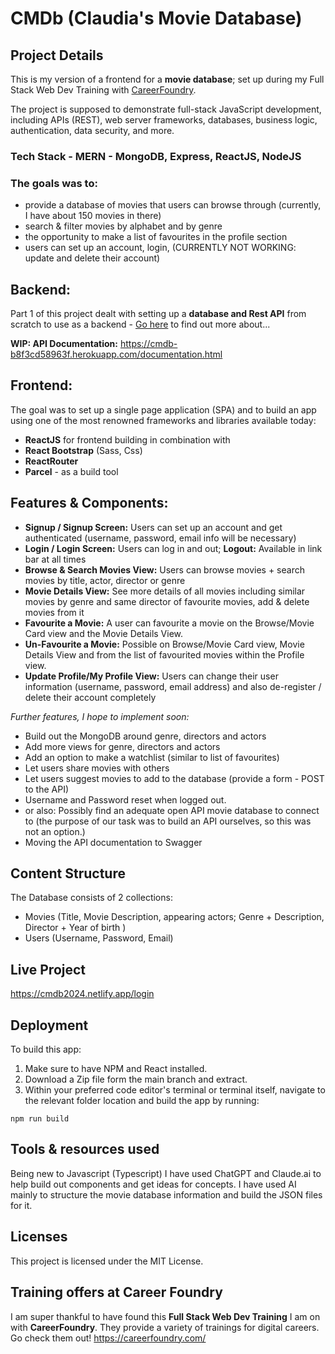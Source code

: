 # CMDb (Claudia's Movie Database)


## Project Details

This is my version of a frontend for a **movie database**; set up during my Full Stack Web Dev Training with [CareerFoundry](https://careerfoundry.com/en/courses/become-a-web-developer/). 

The project is supposed to demonstrate full-stack JavaScript development, including APIs (REST), web server
frameworks, databases, business logic, authentication, data security, and more.

### Tech Stack - MERN - MongoDB, Express, ReactJS, NodeJS

### The goals was to:

- provide a database of movies that users can browse through (currently, I have about 150 movies in there)
- search & filter movies by alphabet and by genre
- the opportunity to make a list of favourites in the profile section
- users can set up an account, login, (CURRENTLY NOT WORKING: update and delete their account)

## Backend:

Part 1 of this project dealt with setting up a **database and Rest API** from scratch to use as a backend - [Go here](https://github.com/koernerclaudia/CMDB) to find out more about...

**WIP: API Documentation:** https://cmdb-b8f3cd58963f.herokuapp.com/documentation.html

## Frontend:

The goal was to set up a single page application (SPA) and to build an app using one of the most renowned frameworks and libraries available today:
- **ReactJS** for frontend building in combination with 
- **React Bootstrap** (Sass, Css)
- **ReactRouter**
- **Parcel** - as a build tool

## Features & Components:
- **Signup / Signup Screen:** Users can set up an account and get authenticated (username, password, email info will be necessary)
- **Login / Login Screen:** Users can log in and out; **Logout:** Available in link bar at all times
- **Browse & Search Movies View:** Users can browse movies + search movies by title, actor, director or genre
- **Movie Details View:** See more details of all movies including similar movies by genre and same director of favourite movies, add & delete movies from it
- **Favourite a Movie:** A user can favourite a movie on the Browse/Movie Card view and the Movie Details View.
- **Un-Favourite a Movie:** Possible on Browse/Movie Card view, Movie Details View and from the list of favourited movies within the Profile view.
- **Update Profile/My Profile View:** Users can change their user information (username, password, email address) and also de-register / delete their account completely

*Further features, I hope to implement soon:*
- Build out the MongoDB around genre, directors and actors
- Add more views for genre, directors and actors
- Add an option to make a watchlist (similar to list of favourites)
- Let users share movies with others
- Let users suggest movies to add to the database (provide a form - POST to the API)
- Username and Password reset when logged out.
- or also: Possibly find an adequate open API movie database to connect to (the purpose of our task was to build an API ourselves, so this was not an option.)
- Moving the API documentation to Swagger

## Content Structure

The Database consists of 2 collections:
- Movies (Title, Movie Description, appearing actors; Genre + Description, Director + Year of birth )
- Users (Username, Password, Email)

## Live Project

https://cmdb2024.netlify.app/login

## Deployment

To build this app:

1) Make sure to have NPM and React installed.
1) Download a Zip file form the main branch and extract.
2) Within your preferred code editor's terminal or terminal itself, navigate to the relevant folder location and build the app by running:

```npm run build```

## Tools & resources used

Being new to Javascript (Typescript) I have used ChatGPT and Claude.ai to help build out components and get ideas for concepts.
I have used AI mainly to structure the movie database information and build the JSON files for it.

## Licenses

This project is licensed under the MIT License.

## Training offers at Career Foundry

I am super thankful to have found this **Full Stack Web Dev Training** I am on with **CareerFoundry**. They provide a variety of trainings for digital careers. Go check them out!
https://careerfoundry.com/

